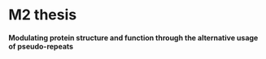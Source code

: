 # M2 thesis
#### Modulating protein structure and function through the alternative usage of pseudo-repeats
